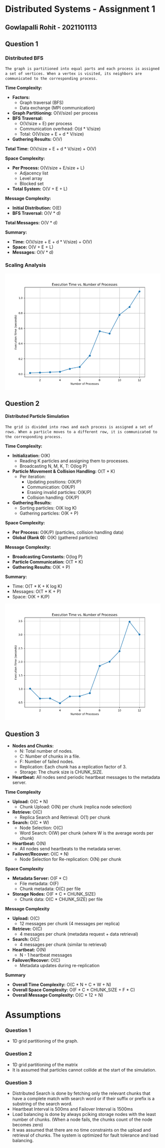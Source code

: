 # Distributed Systems - Assignment 1
## Gowlapalli Rohit - 2021101113

## Question 1

### Distributed BFS

```
The graph is partitioned into equal parts and each process is assigned a set of vertices. When a vertex is visited, its neighbors are communicated to the corresponding process.
```

**Time Complexity:**

* **Factors:**
    * Graph traversal (BFS)
    * Data exchange (MPI communication)
* **Graph Partitioning:** O(V/size) per process
* **BFS Traversal:** 
    * O(V/size + E) per process
    * Communication overhead: O(d * V/size) 
    * Total: O(V/size + E + d * V/size)
* **Gathering Results:** O(V)

**Total Time:** O(V/size + E + d * V/size) + O(V)

**Space Complexity:**

* **Per Process:** O(V/size + E/size + L) 
    * Adjacency list
    * Level array
    * Blocked set
* **Total System:** O(V + E + L)

**Message Complexity:**

* **Initial Distribution:** O(E) 
* **BFS Traversal:** O(V * d) 

**Total Messages:** O(V * d)

**Summary:**

* **Time:** O(V/size + E + d * V/size) + O(V)
* **Space:** O(V + E + L)
* **Messages:** O(V * d)

### Scaling Analysis

![Scaling Analysis](./Q1.png)


## Question 2

#### Distributed Particle Simulation
```
The grid is divided into rows and each process is assigned a set of rows. When a particle moves to a different row, it is communicated to the corresponding process. 
```

**Time Complexity:**

* **Initialization:** O(K) 
    * Reading K particles and assigning them to processes.
    * Broadcasting N, M, K, T: O(log P) 
* **Particle Movement & Collision Handling:** O(T * K)
    * Per iteration: 
        * Updating positions: O(K/P) 
        * Communication: O(K/P) 
        * Erasing invalid particles: O(K/P)
        * Collision handling: O(K/P)
* **Gathering Results:** 
    * Sorting particles: O(K log K)
    * Gathering particles: O(K + P)

**Space Complexity:**

* **Per Process:** O(K/P) (particles, collision handling data)
* **Global (Rank 0):** O(K) (gathered particles)

**Message Complexity:**

* **Broadcasting Constants:** O(log P)
* **Particle Communication:** O(T * K)
* **Gathering Results:** O(K + P)

**Summary:**

* Time: O(T * K + K log K)
* Messages: O(T * K + P)
* Space: O(K + K/P)

![Scaling Analysis](./Q2.png)

## Question 3
* **Nodes and Chunks:**
    * N: Total number of nodes.
    * C: Number of chunks in a file.
    * F: Number of failed nodes.
    * Replication: Each chunk has a replication factor of 3.
    * Storage: The chunk size is CHUNK_SIZE.
* **Heartbeat:** All nodes send periodic heartbeat messages to the metadata server.

**Time Complexity**

* **Upload:** O(C * N) 
    * Chunk Upload: O(N) per chunk (replica node selection)
* **Retrieve:** O(C)
    * Replica Search and Retrieval: O(1) per chunk
* **Search:** O(C * W) 
    * Node Selection: O(C)
    * Word Search: O(W) per chunk (where W is the average words per chunk)
* **Heartbeat:** O(N) 
    * All nodes send heartbeats to the metadata server.
* **Failover/Recover:** O(C * N) 
    * Node Selection for Re-replication: O(N) per chunk

**Space Complexity**

* **Metadata Server:** O(F * C)
    * File metadata: O(F)
    * Chunk metadata: O(C) per file
* **Storage Nodes:** O(F * C * CHUNK_SIZE)
    * Chunk data: O(C * CHUNK_SIZE) per file

**Message Complexity**

* **Upload:** O(C)
    * 12 messages per chunk (4 messages per replica)
* **Retrieve:** O(C)
    * 4 messages per chunk (metadata request + data retrieval)
* **Search:** O(C)
    * 4 messages per chunk (similar to retrieval)
* **Heartbeat:** O(N)
    * N - 1 heartbeat messages
* **Failover/Recover:** O(C)
    * Metadata updates during re-replication

**Summary**
* **Overall Time Complexity:** O(C * N + C * W + N) 
* **Overall Space Complexity:** O(F * C * CHUNK_SIZE + F * C) 
* **Overall Message Complexity:** O(C * 12 + N)


# Assumptions

### Question 1

- 1D grid partitioning of the graph.

### Question 2

- 1D grid partitioning of the matrix
- It is assumed that particles cannot collide at the start of the simulation.

### Question 3

- Distributed Search is done by fetching only the relevant chunks that have a complete match with search word or if their suffix or prefix is a substring of the search word.
- Heartbeat Interval is 500ms and Failover Interval is 1500ms
- Load balancing is done by always pciking storage nodes with the least number of chunks. (When a node fails, the chunks count of the node becomes zero)
- It was assumed that there are no time constraints on the upload and retrieval of chunks. The system is optimized for fault tolerance and load balancing.